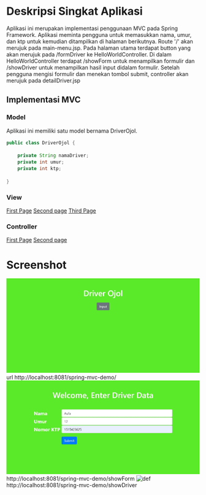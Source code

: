 # Deskripsi Singkat Aplikasi
Aplikasi ini merupakan implementasi penggunaan MVC pada Spring Framework. Aplikasi meminta pengguna untuk memasukkan nama, umur, dan ktp untuk kemudian ditampilkan di halaman berikutnya. Route '/' akan merujuk pada main-menu.jsp. Pada halaman utama terdapat button yang akan merujuk pada /formDriver ke HelloWorldController. Di dalam HelloWorldController terdapat /showForm untuk menampilkan formulir dan /showDriver untuk menampilkan hasil input didalam formulir. Setelah pengguna mengisi formulir dan menekan tombol submit, controller akan merujuk pada detailDriver.jsp

## Implementasi MVC
### Model
Aplikasi ini memiliki satu model bernama DriverOjol. 

```java
public class DriverOjol {

	private String namaDriver;
	private int umur;
	private int ktp;
	
}

```

### View
[First Page](https://github.com/aufawibowo/Tugas-2-PBKK/blob/master/WebContent/WEB-INF/view/main-menu.jsp)
[Second page](https://github.com/aufawibowo/Tugas-2-PBKK/blob/master/WebContent/WEB-INF/view/formDriver.jsp)
[Third Page](https://github.com/aufawibowo/Tugas-2-PBKK/blob/master/WebContent/WEB-INF/view/detailDriver.jsp)

### Controller
[First Page](https://github.com/aufawibowo/Tugas-2-PBKK/blob/master/src/com/aufa/springdemo/mvc/HelloWorldController.java)
[Second page](https://github.com/aufawibowo/Tugas-2-PBKK/blob/master/src/com/aufa/springdemo/mvc/HomeController.java)


# Screenshot
![abc](img/home.JPG)
url http://localhost:8081/spring-mvc-demo/
![bcd](img/submit.jpg)
http://localhost:8081/spring-mvc-demo/showForm
![def](img/detil.jpg)
http://localhost:8081/spring-mvc-demo/showDriver


